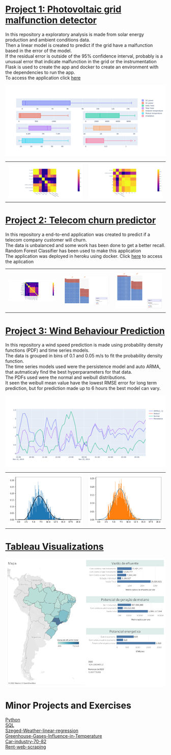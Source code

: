 # [Project 1: Photovoltaic grid malfunction detector](https://github.com/luizfreire96/photovoltaic-grid-malfuncction-detector)

In this repository a exploratory analysis is made from solar energy production and ambient conditions data. <br>
Then a linear model is created to predict if the grid have a malfunction based in the error of the model. <br>
If the residual error is outside of the 95% confidence interval, probably is a unusual error that indicate malfunction in the grid or the instrumentation<br>
Flask is used to create the app and docker to create an environment with the dependencies to run the app.<br>
To access the application click [here](https://pv-malfunction-detector.herokuapp.com/)<br>

![](images/pvplot.png) <br>

<div id="image-table">
    <table>
	    <tr>
    	    <td style="padding:10px">
        	    <img src="images/correlation-pv1.png" width="400"/>
      	    </td>
            <td style="padding:10px">
            	<img src="images/corralatiopv2.png" width="400"/>
      	    </td>
        </tr>
    </table>
</div>


# [Project 2: Telecom churn predictor](https://github.com/luizfreire96/Telecom-Churn-analysis)

In this repository a end-to-end application was created to predict if a telecom company customer will churn. <br>
The data is unbalanced and some work has been done to get a better recall.<br>
Random Forest Classifier has been used to make this application<br>
The application was deployed in heroku using docker. Click [here](https://laff-churn-predictor.herokuapp.com/) to access the aplication<br>


<div id="image-table">
    <table>
	    <tr>
    	    <td style="padding:10px">
        	    <img src="images/cramercorrelation.png" width="280"/>
      	    </td>
            <td style="padding:10px">
            	<img src="images/confusion1.png" width="280"/>
            </td>
            <td style="padding:10px">
            	<img src="images/confusio2.png" width="280"/>
            </td>
        </tr>
    </table>
</div>



# [Project 3: Wind Behaviour Prediction](https://github.com/luizfreire96/Wind-energy-data-curve-fit)

In this repository a wind speed prediction is made using probability density functions (PDF) and time series models.<br>
The data is grouped in bins of 0.1 and 0.05 m/s to fit the probability density function.<br>
The time series models used were the persistence model and auto ARMA, that autmaticaly find the best hyperparameters for that data.<br>
The PDFs used were the normal and weibull distributions.<br>
It seen the weibull mean value have the lowest RMSE error for long term prediction, but for prediction made up to 6 hours the best model can vary.<br>

![](images/comparacaoentremodelos.png)<br>

<div id="image-table">
    <table>
	    <tr>
    	    <td style="padding:10px">
        	    <img src="images/weibull.png" width="400"/>
      	    </td>
            <td style="padding:10px">
            	<img src="images/normal.png" width="400"/>
      	    </td>
        </tr>
    </table>
</div>



# [Tableau Visualizations](https://public.tableau.com/app/profile/luiz.alberto.freire.filho4023)

![](images/Potencial-biogas.png)

# Minor Projects and Exercises
[Python](https://github.com/luizfreire96/br-python-challenges)<br>
[SQL](https://github.com/luizfreire96/SQL-Exercises)<br>
[Szeged-Weather-linear-regression](https://github.com/luizfreire96/Szeged-Weather-linear-regression)<br>
[Greenhouse-Gases-Influence-in-Temperature](https://github.com/luizfreire96/Greenhouse-Gases-Influence-in-Temperature)<br>
[Car-industry-70-82](https://github.com/luizfreire96/Car-industry-70-82)<br>
[Rent-web-scraping](https://github.com/luizfreire96/Rent-web-scraping)
